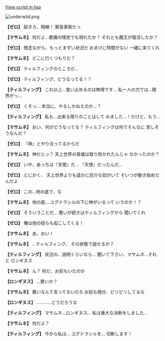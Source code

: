 [View script in lisp](../scripts/100702060.txt)

![underwild.png](../images/backgrounds/underwild.png)

**【ゼロ】**
起きろ、相棒！
緊急事態だっ

**【マサムネ】**
何だよ…悪魔の残党でも現れたか？
それとも魔王が復活したか？

**【ゼロ】**
残念ながら、もっとまずい状況だ
おまけに時間がない
一緒に来てくれ

**【マサムネ】**
どこに行くつもりだ？

**【ゼロ】**
ティルフィングのところだ…

**【ゼロ】**
ティルフィング、どうなってる！？

**【ティルフィング】**
これ以上…食い止めるのは無理です…
私一人の力では…限界がっ…

**【ゼロ】**
くそっ…
本当に、やるしかねえのか…？

**【ティルフィング】**
私も…出来る限りのことはして
みました…！だけど、もう…

**【マサムネ】**
おい、何がどうなってる？
ティルフィングは何でそんなに
苦しそうなんだ？

**【ゼロ】**
『神』とやり合ってるからだ

**【マサムネ】**
神だとっ？
天上世界の脅威は取り除かれたんじゃ
なかったのか？

**【ゼロ】**
いや、あっちは『天使』だ…
『天使』だったんだ…

**【ゼロ】**
とにかく、
天上世界よりも遥かに厄介な奴がいて
そいつが動き始めたんだよ

**【ゼロ】**
この…地の底で、な

**【マサムネ】**
地の底…
ユグドラシルの下に神がいるって
いうのか！？

**【ゼロ】**
そういうことだ…
悪いが続きはティルフィングから
聞いてくれ

**【ゼロ】**
俺は他の奴らも起こしてくる！

**【マサムネ】**
あ、おい！

**【マサムネ】**
…ティルフィング、
その状態で話せるか？

**【ティルフィング】**
状況の、説明くらいなら…
聞いて下さい、マサムネ…それと
ロンギヌス

**【マサムネ】**
ん？
何だ、お前もいたのか

**【ロンギヌス】**
…悪いか？

**【マサムネ】**
悪いなんて言ってないだろ
お前も随分、ピリピリしてるな

**【ロンギヌス】**
…………どうだろうな

**【ティルフィング】**
マサムネ…ロンギヌス…
私は重大な決断をしました…

**【マサムネ】**
何だよ？

**【ティルフィング】**
今から私は…
ユグドラシルを…
切断します！